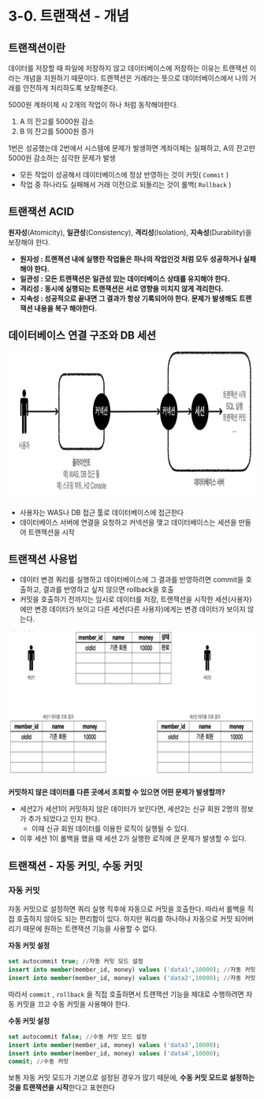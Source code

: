 # 3-0.  트랜잭션 - 개념

## 트랜잭션이란

데이터를 저장할 때 파일에 저장하지 않고 데이터베이스에 저장하는 이유는 트랜잭션 이라는 개념을 지원하기 때문이다. 트랜잭션은 거래라는 뜻으로 데이터베이스에서 나의 거래를 안전하게 처리하도록 보장해준다.

5000원 계좌이체 시 2개의 작업이 하나 처럼 동작해야한다.

1. A 의 잔고를 5000원 감소
2. B 의 잔고를 5000원 증가

1번은 성공했는데 2번에서 시스템에 문제가 발생하면 계좌이체는 실패하고, A의 잔고만 5000원 감소하는 심각한 문제가 발생

- 모든 작업이 성공해서 데이터베이스에 정상 반영하는 것이 커밋( `Commit` )
- 작업 중 하나라도 실패해서 거래 이전으로 되돌리는 것이 롤백( `Rollback` )

  

## 트랜잭션 ACID

**원자성**(Atomicity), **일관성**(Consistency), **격리성**(Isolation), **지속성**(Durability)을 보장해야 한다.

- **원자성 : 트랜젹션 내에 실행한 작업들은 하나의 작업인것 처럼 모두 성공하거나 실패해야 한다.**
- **일관성 : 모든 트랜잭션은 일관성 있는 데이터베이스 상태를 유지해야 한다.**
- **격리성 : 동시에 실행되는 트랜잭션은 서로 영향을 미치지 않게 격리한다.**
- **지속성 : 성공적으로 끝내면 그 결과가 항상 기록되어야 한다. 문제가 발생해도 트랜잭션 내용을 복구 해야한다.**

## 데이터베이스 연결 구조와 DB 세션
<img src="/img/Spring_DB/DB-3_0.png" alt="cookie2" width="800" height="300" />

- 사용자는 WAS나 DB 접근 툴로 데이터베이스에 접근한다
- 데이터베이스 서버에 연결을 요청하고 커넥션을 맺고 데이터베이스는 세션을 만들어 트랜잭션을 시작

## 트랜잭션 사용법

- 데이터 변경 쿼리를 실행하고 데이터베이스에 그 결과를 반영하려면 commit을 호출하고, 결과를 반영하고 싶지 않으면 rollback을 호출
- 커밋을 호출하기 전까지는 임시로 데이터를 저장, 트랜잭션을 시작한 세션(사용자)에만 변경 데이터가 보이고 다른 세션(다른 사용자)에게는 변경 데이터가 보이지 않는다.

<img src="/img/Spring_DB/DB_3-1.png" alt="cookie2" width="800" height="300" />


**커밋하지 않은 데이터를 다른 곳에서 조회할 수 있으면 어떤 문제가 발생할까?**

- 세션2가 세션1이 커밋하지 않은 데이터가 보인다면, 세션2는 신규 회원 2명의 정보가 추가 되었다고 인지 한다.
    - 이때 신규 회원 데이터를 이용한 로직이 실행될 수 있다.
- 이후 세션 1이 롤백을 했을 때 세션 2가 실행한 로직에 큰 문제가 발생할 수 있다.

## 트랜잭션 - 자동 커밋, 수동 커밋

### 자동 커밋

자동 커밋으로 설정하면 쿼리 실행 직후에 자동으로 커밋을 호출한다. 따라서 롤백을 직접 호출하지 않아도 되는 편리함이 있다. 하지만 쿼리를 하나하나 자동으로 커밋 되어버리기 때문에 원하는 트랜잭션 기능을 사용할 수 없다.

**자동 커밋 설정**

```sql
set autocommit true; //자동 커밋 모드 설정
insert into member(member_id, money) values ('data1',10000); //자동 커밋
insert into member(member_id, money) values ('data2',10000); //자동 커밋
```

따라서 `commit` , `rollback` 을 직접 호출하면서 트랜잭션 기능을 제대로 수행하려면 자동 커밋을 끄고 수동 커밋을 사용해야 한다.

**수동 커밋 설정**

```sql
set autocommit false; //수동 커밋 모드 설정
insert into member(member_id, money) values ('data3',10000);
insert into member(member_id, money) values ('data4',10000);
commit; //수동 커밋
```

보통 자동 커밋 모드가 기본으로 설정된 경우가 많기 때문에, **수동 커밋 모드로 설정하는 것을 트랜잭션을 시작**한다고 표현한다
